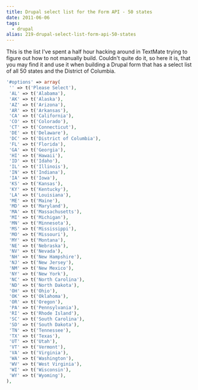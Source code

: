 ```yaml
---
title: Drupal select list for the Form API - 50 states
date: 2011-06-06
tags: 
  - drupal
alias: 219-drupal-select-list-form-api-50-states
---
```


This is the list I've spent a half hour hacking around in TextMate trying to figure out how to not manually build. Couldn't quite do it, so here it is, that you may find it and use it when building a Drupal form that has a select list of all 50 states and the District of Columbia.

~~~php
'#options' => array(
 '' => t('Please Select'),
 'AL' => t('Alabama'),
 'AK' => t('Alaska'),
 'AZ' => t('Arizona'),
 'AR' => t('Arkansas'),
 'CA' => t('California'),
 'CO' => t('Colorado'),
 'CT' => t('Connecticut'),
 'DE' => t('Delaware'),
 'DC' => t('District of Columbia'),
 'FL' => t('Florida'),
 'GA' => t('Georgia'),
 'HI' => t('Hawaii'),
 'ID' => t('Idaho'),
 'IL' => t('Illinois'),
 'IN' => t('Indiana'),
 'IA' => t('Iowa'),
 'KS' => t('Kansas'),
 'KY' => t('Kentucky'),
 'LA' => t('Louisiana'),
 'ME' => t('Maine'),
 'MD' => t('Maryland'),
 'MA' => t('Massachusetts'),
 'MI' => t('Michigan'),
 'MN' => t('Minnesota'),
 'MS' => t('Mississippi'),
 'MO' => t('Missouri'),
 'MY' => t('Montana'),
 'NE' => t('Nebraska'),
 'NV' => t('Nevada'),
 'NH' => t('New Hampshire'),
 'NJ' => t('New Jersey'),
 'NM' => t('New Mexico'),
 'NY' => t('New York'),
 'NC' => t('North Carolina'),
 'ND' => t('North Dakota'),
 'OH' => t('Ohio'),
 'OK' => t('Oklahoma'),
 'OR' => t('Oregon'),
 'PA' => t('Pennsylvania'),
 'RI' => t('Rhode Island'),
 'SC' => t('South Carolina'),
 'SD' => t('South Dakota'),
 'TN' => t('Tennessee'),
 'TX' => t('Texas'),
 'UT' => t('Utah'),
 'VT' => t('Vermont'),
 'VA' => t('Virginia'),
 'WA' => t('Washington'),
 'WV' => t('West Virginia'),
 'WI' => t('Wisconsin'),
 'WY' => t('Wyoming'),
),
~~~